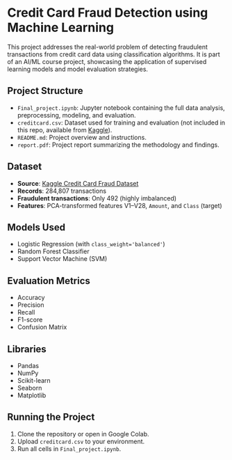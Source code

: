 # Credit Card Fraud Detection using Machine Learning

This project addresses the real-world problem of detecting fraudulent transactions from credit card data using classification algorithms. It is part of an AI/ML course project, 
showcasing the application of supervised learning models and model evaluation strategies.

## Project Structure

- `Final_project.ipynb`: Jupyter notebook containing the full data analysis, preprocessing, modeling, and evaluation.
- `creditcard.csv`: Dataset used for training and evaluation (not included in this repo, available from [Kaggle](https://www.kaggle.com/datasets/mlg-ulb/creditcardfraud)).
- `README.md`: Project overview and instructions.
- `report.pdf`: Project report summarizing the methodology and findings.

## Dataset

- **Source**: [Kaggle Credit Card Fraud Dataset](https://www.kaggle.com/datasets/mlg-ulb/creditcardfraud)
- **Records**: 284,807 transactions
- **Fraudulent transactions**: Only 492 (highly imbalanced)
- **Features**: PCA-transformed features V1–V28, `Amount`, and `Class` (target)

## Models Used

- Logistic Regression (with `class_weight='balanced'`)
- Random Forest Classifier
- Support Vector Machine (SVM)

## Evaluation Metrics

- Accuracy
- Precision
- Recall
- F1-score
- Confusion Matrix

## Libraries

- Pandas
- NumPy
- Scikit-learn
- Seaborn
- Matplotlib


##  Running the Project

1. Clone the repository or open in Google Colab.
2. Upload `creditcard.csv` to your environment.
3. Run all cells in `Final_project.ipynb`.

